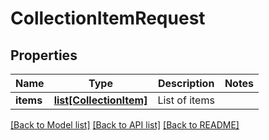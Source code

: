 # CollectionItemRequest

## Properties
Name | Type | Description | Notes
------------ | ------------- | ------------- | -------------
**items** | [**list[CollectionItem]**](CollectionItem.md) | List of items | 

[[Back to Model list]](../README.md#documentation-for-models) [[Back to API list]](../README.md#documentation-for-api-endpoints) [[Back to README]](../README.md)


